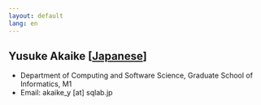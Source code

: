 ```yaml
---
layout: default
lang: en
---
```


## Yusuke Akaike [[Japanese](./akaike_y)]

- Department of Computing and Software Science, Graduate School of Informatics, M1
- Email: akaike_y [at] sqlab.jp
